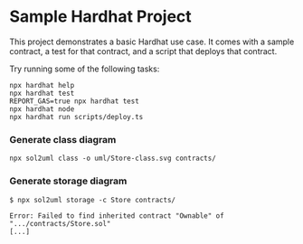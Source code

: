 # Sample Hardhat Project

This project demonstrates a basic Hardhat use case. It comes with a sample contract, a test for that contract, and a script that deploys that contract.

Try running some of the following tasks:

```shell
npx hardhat help
npx hardhat test
REPORT_GAS=true npx hardhat test
npx hardhat node
npx hardhat run scripts/deploy.ts
```

### Generate class diagram

```
npx sol2uml class -o uml/Store-class.svg contracts/
```

### Generate storage diagram

```
$ npx sol2uml storage -c Store contracts/

Error: Failed to find inherited contract "Ownable" of ".../contracts/Store.sol"
[...]
```
